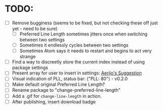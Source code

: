 # TODO:

- [ ] Remove bugginess (seems to be fixed, but not checking these off just yet - need to be sure)
    - [ ] Preferred Line Length sometimes jitters once when switching between
    two settings
    - [ ] Sometimes it endlessly cycles between two settings
    - [ ] Sometimes Atom says it needs to restart and begins to act very strange
- [ ] Find a way to discreetly store the current index instead of using package
settings
- [ ] Present array for user to insert in settings:
[Aerijo's Suggestion](https://discuss.atom.io/t/bugginess-associated-with-changing-atom-settings-via-code/57772/14)
- [ ] Visual indication of PLL, status bar: ("PLL: 80") - v0.2.0
- [ ] Make default original Preferred Line Length?
- [ ] Rename package to "change-preferred-line-length"
- [ ] Add a .gif for `change-line-length` in action.
- [ ] After publishing, insert download badge
